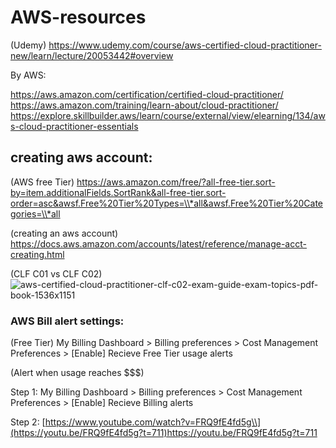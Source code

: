 # AWS-resources

(Udemy) https://www.udemy.com/course/aws-certified-cloud-practitioner-new/learn/lecture/20053442#overview

By AWS:

https://aws.amazon.com/certification/certified-cloud-practitioner/
https://aws.amazon.com/training/learn-about/cloud-practitioner/
https://explore.skillbuilder.aws/learn/course/external/view/elearning/134/aws-cloud-practitioner-essentials

## creating aws account:

(AWS free Tier) https://aws.amazon.com/free/?all-free-tier.sort-by=item.additionalFields.SortRank&all-free-tier.sort-order=asc&awsf.Free%20Tier%20Types=\\*all&awsf.Free%20Tier%20Categories=\\*all

(creating an aws account) https://docs.aws.amazon.com/accounts/latest/reference/manage-acct-creating.html

(CLF C01 vs CLF C02) ![aws-certified-cloud-practitioner-clf-c02-exam-guide-exam-topics-pdf-book-1536x1151](https://github.com/c4rb0nx1/AWS-resources/assets/90444898/56e3bb51-dab4-4b29-b832-2547dd5e2424)

### AWS Bill alert settings:

(Free Tier) My Billing Dashboard > Billing preferences > Cost Management Preferences > [Enable] Recieve Free Tier usage alerts

(Alert when usage reaches $$$)

Step 1: My Billing Dashboard > Billing preferences > Cost Management Preferences > [Enable] Recieve Billing alerts

Step 2: [https://www.youtube.com/watch?v=FRQ9fE4fd5g\\](https://youtu.be/FRQ9fE4fd5g?t=711)https://youtu.be/FRQ9fE4fd5g?t=711
